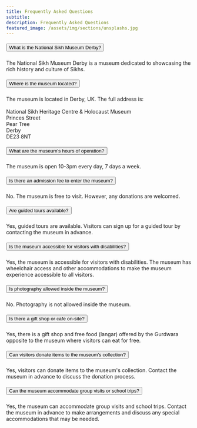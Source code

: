 ```yaml
---
title: Frequently Asked Questions
subtitle:
description: Frequently Asked Questions
featured_image: /assets/img/sections/unsplashs.jpg
---
```


<div class="cd-section" id="accordion">
    <div class="accordion-1">
      <div class="container">
        <div class="row">
          <div class="col-md-12 ml-auto">
            <div class="accordion" id="accordionExample">
              <div class="card">
                <div class="card-header" id="headingOne">
                  <h5 class="mb-0">
                    <button class="btn btn-link w-100 text-primary text-left collapsed" type="button" data-toggle="collapse" data-target="#collapseOne" aria-expanded="false" aria-controls="collapseOne">
                        What is the National Sikh Museum Derby?
                      <i class="ni ni-bold-down float-right pt-1"></i>
                    </button>
                  </h5>
                </div>
                <div id="collapseOne" class="collapse" aria-labelledby="headingOne" data-parent="#accordionExample" style="">
                  <div class="card-body opacity-8">
                        The National Sikh Museum Derby is a museum dedicated to showcasing the rich history and culture of Sikhs.
                  </div>
                </div>
              </div>
              <div class="card">
                <div class="card-header" id="headingTwo">
                  <h5 class="mb-0">
                    <button class="btn btn-link w-100 text-primary text-left" type="button" data-toggle="collapse" data-target="#collapseTwo" aria-expanded="false" aria-controls="collapseTwo">
                      Where is the museum located?
                      <i class="ni ni-bold-down float-right pt-1"></i>
                    </button>
                  </h5>
                </div>
                <div id="collapseTwo" class="collapse" aria-labelledby="headingTwo" data-parent="#accordionExample" style="">
                  <div class="card-body opacity-8">
                    The museum is located in Derby, UK. The full address is:<br /><br />
                    National Sikh Heritage Centre & Holocaust Museum<br />
                    Princes Street<br />
                    Pear Tree<br/>
                    Derby<br />
                    DE23 8NT
                  </div>
                </div>
              </div>
              <div class="card">
                <div class="card-header" id="headingThree">
                  <h5 class="mb-0">
                    <button class="btn btn-link w-100 text-primary text-left collapsed" type="button" data-toggle="collapse" data-target="#collapseThree" aria-expanded="false" aria-controls="collapseThree">
                      What are the museum's hours of operation?
                      <i class="ni ni-bold-down float-right pt-1"></i>
                    </button>
                  </h5>
                </div>
                <div id="collapseThree" class="collapse" aria-labelledby="headingThree" data-parent="#accordionExample">
                  <div class="card-body opacity-8">
                    The museum is open 10-3pm every day, 7 days a week.
                  </div>
                </div>
              </div>
              <div class="card">
                <div class="card-header" id="headingFour">
                  <h5 class="mb-0">
                    <button class="btn btn-link w-100 text-primary text-left" type="button" data-toggle="collapse" data-target="#collapseFour" aria-controls="collapseFour">
                      Is there an admission fee to enter the museum?
                      <i class="ni ni-bold-down float-right pt-1"></i>
                    </button>
                  </h5>
                </div>
                <div id="collapseFour" class="collapse" aria-labelledby="headingFour" data-parent="#accordionExample">
                  <div class="card-body opacity-8">
                    No. The museum is free to visit. However, any donations are welcomed.
                  </div>
                </div>
              </div>
              <div class="card">
                <div class="card-header" id="headingFifth">
                  <h5 class="mb-0">
                    <button class="btn btn-link w-100 text-primary text-left" type="button" data-toggle="collapse" data-target="#collapseFifth" aria-controls="collapseFifth">
                      Are guided tours available?
                      <i class="ni ni-bold-down float-right pt-1"></i>
                    </button>
                  </h5>
                </div>
                <div id="collapseFifth" class="collapse" aria-labelledby="headingFifth" data-parent="#accordionExample">
                  <div class="card-body opacity-8">
                    Yes, guided tours are available. Visitors can sign up for a guided tour by contacting the museum in advance.
                  </div>
                </div>
              </div>
              <div class="card">
                <div class="card-header" id="heading6">
                  <h5 class="mb-0">
                    <button class="btn btn-link w-100 text-primary text-left" type="button" data-toggle="collapse" data-target="#collapse6" aria-controls="collapse6">
                      Is the museum accessible for visitors with disabilities?
                      <i class="ni ni-bold-down float-right pt-1"></i>
                    </button>
                  </h5>
                </div>
                <div id="collapse6" class="collapse" aria-labelledby="heading6" data-parent="#accordionExample">
                  <div class="card-body opacity-8">
                    Yes, the museum is accessible for visitors with disabilities. The museum has wheelchair access and other accommodations to make the museum experience accessible to all visitors.
                  </div>
                </div>
              </div>
              <div class="card">
                <div class="card-header" id="heading7">
                  <h5 class="mb-0">
                    <button class="btn btn-link w-100 text-primary text-left" type="button" data-toggle="collapse" data-target="#collapse7" aria-controls="collapse7">
                      Is photography allowed inside the museum?
                      <i class="ni ni-bold-down float-right pt-1"></i>
                    </button>
                  </h5>
                </div>
                <div id="collapse7" class="collapse" aria-labelledby="heading7" data-parent="#accordionExample">
                  <div class="card-body opacity-8">
                    No. Photography is not allowed inside the museum.
                  </div>
                </div>
              </div>
              <div class="card">
                <div class="card-header" id="heading8">
                  <h5 class="mb-0">
                    <button class="btn btn-link w-100 text-primary text-left" type="button" data-toggle="collapse" data-target="#collapse8" aria-controls="collapse8">
                      Is there a gift shop or cafe on-site?
                      <i class="ni ni-bold-down float-right pt-1"></i>
                    </button>
                  </h5>
                </div>
                <div id="collapse8" class="collapse" aria-labelledby="heading8" data-parent="#accordionExample">
                  <div class="card-body opacity-8">
                    Yes, there is a gift shop and free food (langar) offered by the Gurdwara opposite to the museum where visitors can eat for free.
                  </div>
                </div>
              </div>
              <div class="card">
                <div class="card-header" id="heading9">
                  <h5 class="mb-0">
                    <button class="btn btn-link w-100 text-primary text-left" type="button" data-toggle="collapse" data-target="#collapse9" aria-controls="collapse9">
                      Can visitors donate items to the museum's collection?
                      <i class="ni ni-bold-down float-right pt-1"></i>
                    </button>
                  </h5>
                </div>
                <div id="collapse9" class="collapse" aria-labelledby="heading9" data-parent="#accordionExample">
                  <div class="card-body opacity-8">
                    Yes, visitors can donate items to the museum's collection. Contact the museum in advance to discuss the donation process.
                  </div>
                </div>
              </div>
              <div class="card">
                <div class="card-header" id="heading10">
                  <h5 class="mb-0">
                    <button class="btn btn-link w-100 text-primary text-left" type="button" data-toggle="collapse" data-target="#collapse10" aria-controls="collapse10">
                      Can the museum accommodate group visits or school trips?
                      <i class="ni ni-bold-down float-right pt-1"></i>
                    </button>
                  </h5>
                </div>
                <div id="collapse10" class="collapse" aria-labelledby="heading10" data-parent="#accordionExample">
                  <div class="card-body opacity-8">
                    Yes, the museum can accommodate group visits and school trips. Contact the museum in advance to make arrangements and discuss any special accommodations that may be needed.
                  </div>
                </div>
              </div>
            </div>
          </div>
        </div>
      </div>
    </div>
  </div>